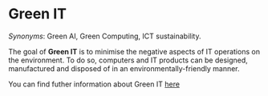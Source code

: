 # Green IT

<!-- (Sustainability) -->

*Synonyms*: Green AI, Green Computing, ICT sustainability.


The goal of **Green IT** is to minimise the negative aspects of IT operations on the environment. To do so, computers and IT products can be designed, manufactured and disposed of in an environmentally-friendly manner.

You can find futher information about Green IT [here](../../T3.6/greenAI.md)
